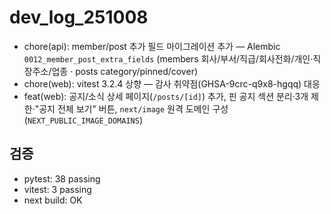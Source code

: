 # dev_log_251008

- chore(api): member/post 추가 필드 마이그레이션 추가 — Alembic `0012_member_post_extra_fields` (members 회사/부서/직급/회사전화/개인·직장주소/업종 · posts category/pinned/cover)
- chore(web): vitest 3.2.4 상향 — 감사 취약점(GHSA-9crc-q9x8-hgqq) 대응
- feat(web): 공지/소식 상세 페이지(`/posts/[id]`) 추가, 핀 공지 섹션 분리·3개 제한·"공지 전체 보기" 버튼, `next/image` 원격 도메인 구성(`NEXT_PUBLIC_IMAGE_DOMAINS`)

## 검증
- pytest: 38 passing
- vitest: 3 passing
- next build: OK
